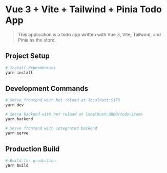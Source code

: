 # Vue 3 + Vite + Tailwind + Pinia Todo App

> This application is a todo app written with Vue 3, Vite, Tailwind, and Pinia as the store.

## Project Setup

```bash
# Install dependencies
yarn install
```

## Development Commands

```bash
# Serve frontend with hot reload at localhost:5173
yarn dev

# Serve backend with hot reload at localhost:3000/todo-items
yarn backend

# Serve frontend with integrated backend
yarn serve
```

## Production Build

```bash
# Build for production
yarn build
```
